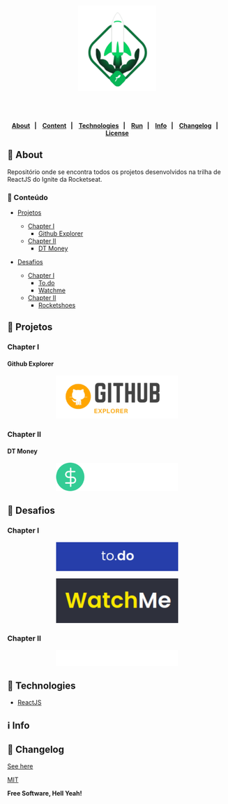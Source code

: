 <p align="center">
   <img src="assets/logo.svg" alt="Ignite" width="180"/>
</p>
<h4 align="center">
    <br><br>
    <p align="center">
      <a href="#-about">About</a>&nbsp;&nbsp;&nbsp;|&nbsp;&nbsp;&nbsp;
      <a href="###-Conteúdo">Content</a>&nbsp;&nbsp;&nbsp;|&nbsp;&nbsp;&nbsp;
      <a href="#-technologies">Technologies</a>&nbsp;&nbsp;&nbsp;|&nbsp;&nbsp;&nbsp;
      <a href="#-how-to-run-the-project">Run</a>&nbsp;&nbsp;&nbsp;|&nbsp;&nbsp;&nbsp;
      <a href="#-info">Info</a>&nbsp;&nbsp;&nbsp;|&nbsp;&nbsp;&nbsp;
      <a href="#-changelog">Changelog</a>&nbsp;&nbsp;&nbsp;|&nbsp;&nbsp;&nbsp;
      <a href="#-license">License</a>
  </p>
</h4>

## 🔖 About

Repositório onde se encontra todos os projetos desenvolvidos na trilha de ReactJS do Ignite da Rocketseat.

### 📌 Conteúdo
- [Projetos](#-projetos)
  - [Chapter I](#chapter-i)
    - [Github Explorer](#github-explorer)
  - [Chapter II](#chapter-ii)
    - [DT Money](#dt-money)
    

- [Desafios](#-desafios)
  - [Chapter I](#chapter-i-1)
    - [To.do](#chapter-i-1)
    - [Watchme](#chapter-i-1)
  - [Chapter II](#chapter-ii-1)
    - [Rocketshoes](#chapter-ii-1)

## 🚀 Projetos
### Chapter I
#### Github Explorer

<p align="center">
  <a href="https://github.com/rafinhaa/ignite-reactjs/tree/main/01-github-explorer">
     <img src="docs/images/logos/github-explorer.svg" alt="Github Explorer" width="280"/>
   </a>
</p>

### Chapter II
#### DT Money

<p align="center">
  <a href="https://github.com/rafinhaa/ignite-reactjs/tree/main/01-github-explorer">
     <img src="docs/images/logos/dt-money.svg" alt="dt money" width="280"/>
   </a>
</p>

## 🚀 Desafios
### Chapter I
<p align="center">
  <a href="https://github.com/rafinhaa/ignite-reactjs-desafio-01">
     <img src="docs/images/logos/desafio-to.do.svg" alt="to.do" width="280"/>
   </a>
</p>
<p align="center">
  <a href="https://github.com/rafinhaa/ignite-reactjs-desafio-02">
     <img src="docs/images/logos/desafio-watchme.svg" alt="WatchMe" width="280"/>
   </a>
</p>

### Chapter II
<p align="center">
  <a href="https://github.com/rafinhaa/ignite-reactjs-desafio-03">
     <img src="docs/images/logos/desafio-rocketshoes.svg" alt="rocketshoes" width="280"/>
   </a>
</p>

## 🚀 Technologies

- [ReactJS](https://pt-br.reactjs.org/)

## ℹ️ Info

## 📄 Changelog

[See here](docs/changelog.md)

[MIT](LICENSE)

**Free Software, Hell Yeah!**
